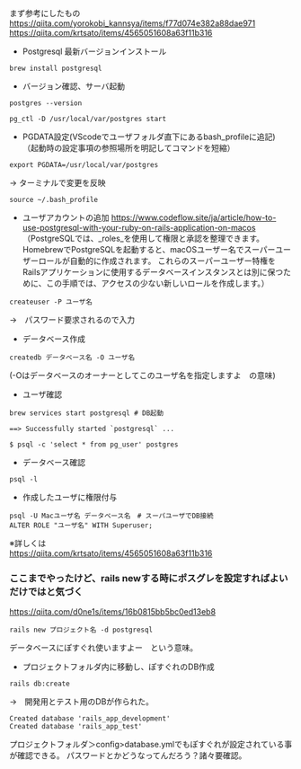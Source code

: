 まず参考にしたもの<br>
https://qiita.com/yorokobi_kannsya/items/f77d074e382a88dae971<br>
https://qiita.com/krtsato/items/4565051608a63f11b316

- Postgresql  最新バージョンインストール

``brew install postgresql``

- バージョン確認、サーバ起動

``postgres --version``

``pg_ctl -D /usr/local/var/postgres start``

- PGDATA設定(VScodeでユーザフォルダ直下にあるbash_profileに追記)
（起動時の設定事項の参照場所を明記してコマンドを短縮）

``export PGDATA=/usr/local/var/postgres``

→ ターミナルで変更を反映

``source ~/.bash_profile``

- ユーザアカウントの追加
https://www.codeflow.site/ja/article/how-to-use-postgresql-with-your-ruby-on-rails-application-on-macos
（PostgreSQLでは、_roles_を使用して権限と承認を整理できます。 HomebrewでPostgreSQLを起動すると、macOSユーザー名でスーパーユーザーロールが自動的に作成されます。 
これらのスーパーユーザー特権をRailsアプリケーションに使用するデータベースインスタンスとは別に保つために、この手順では、アクセスの少ない新しいロールを作成します。）

``createuser -P ユーザ名``

→　パスワード要求されるので入力

- データベース作成

``createdb データベース名 -O ユーザ名``

(-Oはデータベースのオーナーとしてこのユーザ名を指定しますよ　の意味)

- ユーザ確認

```
brew services start postgresql # DB起動

==> Successfully started `postgresql` ...

$ psql -c 'select * from pg_user' postgres
```


- データベース確認

``psql -l``

- 作成したユーザに権限付与


```
psql -U Macユーザ名 データベース名　# スーパユーザでDB接続
ALTER ROLE "ユーザ名" WITH Superuser;
```


※詳しくは<br>
https://qiita.com/krtsato/items/4565051608a63f11b316


### ここまでやったけど、rails newする時にポスグレを設定すればよいだけではと気づく

https://qiita.com/d0ne1s/items/16b0815bb5bc0ed13eb8

``rails new プロジェクト名 -d postgresql``

データベースにぽすぐれ使いますよー　という意味。

- プロジェクトフォルダ内に移動し、ぽすぐれのDB作成

``rails db:create``

→　開発用とテスト用のDBが作られた。

```
Created database 'rails_app_development'
Created database 'rails_app_test'
```

プロジェクトフォルダ＞config>database.ymlでもぽすぐれが設定されている事が確認できる。
パスワードとかどうなってんだろう？諸々要確認。
